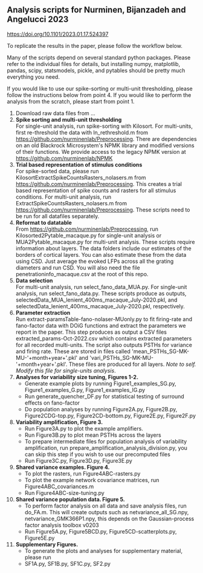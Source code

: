 ## Analysis scripts for Nurminen, Bijanzadeh and Angelucci 2023
https://doi.org/10.1101/2023.01.17.524397

To replicate the results in the paper, please follow the workflow below. 

Many of the scripts depend on several standard python packages. Please refer to the individual files for details, but installing numpy, matplotlib, pandas, scipy, statsmodels, pickle, and pytables should be pretty much everything you need.

If you would like to use our spike-sorting or multi-unit thresholding, please follow the instructions below from point 4. If you would like to perform the analysis from the scratch, please start from point 1.

1. Download raw data files from ...
2. **Spike sorting and multi-unit thresholding** <br /> 
For single-unit analysis, run spike-sorting with Kilosort. For multi-units, first re-threshold the data with ln_rethreshold.m from https://github.com/nurminenlab/Preprocessing. There are dependencies on an old Blackrock Microsystem's NPMK library and modified versions of their functions. We provide access to the legacy NPMK version at https://github.com/nurminenlab/NPMK
3. **Trial based representation of stimulus conditions** <br /> 
For spike-sorted data, please run KilosortExtractSpikeCountsRasters_nolasers.m from https://github.com/nurminenlab/Preprocessing. This creates a trial based representation of spike counts and rasters for all stimulus conditions. For multi-unit analysis, run ExtractSpikeCountsRasters_nolasers.m from https://github.com/nurminenlab/Preprocessing. These scripts need to be run for all datafiles separately.
4. **Reformat to datatable** <br /> 
From https://github.com/nurminenlab/Preprocessing, run Kilosorted2Pytable_macaque.py for single-unit analysis or MUA2Pytable_macaque.py for multi-unit analysis. These scripts require information about layers. The data folders include our estimates of the borders of cortical layers. You can also estimate these from the data using CSD. Just average the evoked LFPs across all the grating diameters and run CSD. You will also need the file penetrationinfo_macaque.csv at the root of this repo.
5. **Data selection** <br /> 
For multi-unit analysis, run select_fano_data_MUA.py. For single-unit analysis, run select_fano_data.py. These scripts produce as outputs, selectedData_MUA_lenient_400ms_macaque_July-2020.pkl, and selectedData_lenient_400ms_macaque_July-2020.pkl, respectively. 
6. **Parameter extraction** <br /> 
Run extract-paramsTable-fano-nolaser-MUonly.py to fit firing-rate and fano-factor data with DOiG functions and extract the parameters we report in the paper. This step produces as output a CSV files extracted_params-Oct-2022.csv which contains extracted parameters for all recorded multi-units. The script also outputs PSTHs for variance and firing rate. These are stored in files called 'mean_PSTHs_SG-MK-MU-'+month+year+'.pkl' and 'vari_PSTHs_SG-MK-MU-'+month+year+'.pkl'. These files are produced for all layers. *Note to self. Modify this file for single-units analysis*.
8. **Analyses for variability size tuning, Figures 1-2.** <br /> 
    - Generate example plots by running Figure1_examples_SG.py, Figure1_examples_G.py, Figure1_examples_IG.py
    - Run generate_quencher_DF.py for statistical testing of surround effects on fano-factor
    - Do population analyses by running Figure2A.py, Figure2B.py, Figure2CDG-top.py, Figure2CD-bottom.py, Figure2E.py, Figure2F.py
9. **Variability amplification, Figure 3.** <br /> 
    - Run Figure3A.py to plot the example amplifiers.
    - Run Figure3B.py to plot mean PSTHs across the layers
    - To prepare intermediate files for population analysis of variability amplification, run prepare_amplification_analysis_division.py, you can skip this step if you wish to use our precomputed files
    - Run Figure3C.py, Figure3D.py, Figure3E.py
10. **Shared variance examples. Figure 4.** <br /> 
    - To plot the rasters, run Figure4ABC-rasters.py
    - To plot the example network covariance matrices, run Figure4ABC_covariances.m
    - Run Figure4ABC-size-tuning.py
11. **Shared variance population data. Figure 5.** <br /> 
    - To perform factor analysis on all data and save analysis files, run do_FA.m. This will create outputs such as netvariance_all_SG.npy, netvariance_GMK366P1.npy, this depends on the Gaussian-process factor analysis toolbox v0203
    - Run Figure5A.py, Figure5BCD.py, Figure5CD-scatterplots.py, Figure5E.py
12. **Supplementary Figures.** <br /> 
    - To generate the plots and analyses for supplementary material, please run
    - SF1A.py, SF1B.py, SF1C.py, SF2.py




